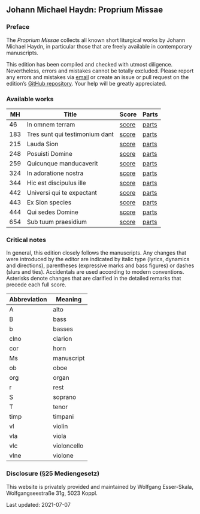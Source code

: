 ## Johann Michael Haydn: Proprium Missae

### Preface

The *Proprium Missae* collects all known short liturgical works by Johann Michael Haydn, in particular those that are freely available in contemporary manuscripts.

This edition has been compiled and checked with utmost diligence. Nevertheless, errors and mistakes cannot be totally excluded. Please report any errors and mistakes via [email](mailto:wolfgang@esser-skala.at) or create an issue or pull request on the edition’s [GitHub repository](https://github.com/skafdasschaf/haydn-m-proprium-missae). Your help will be greatly appreciated.


### Available works

|MH|Title|Score|Parts|
|-|-|-|-|
|46|In omnem terram|[score](https://github.com/skafdasschaf/haydn-m-proprium-missae/raw/main/final/46_score.pdf)|[parts](https://github.com/skafdasschaf/haydn-m-proprium-missae/raw/main/final/46_parts.pdf)|
|183|Tres sunt qui testimonium dant|[score](https://github.com/skafdasschaf/haydn-m-proprium-missae/raw/main/final/183_score.pdf)|[parts](https://github.com/skafdasschaf/haydn-m-proprium-missae/raw/main/final/183_parts.pdf)|
|215|Lauda Sion|[score](https://github.com/skafdasschaf/haydn-m-proprium-missae/raw/main/final/215_score.pdf)|[parts](https://github.com/skafdasschaf/haydn-m-proprium-missae/raw/main/final/215_parts.pdf)|
|248|Posuisti Domine|[score](https://github.com/skafdasschaf/haydn-m-proprium-missae/raw/main/final/248_score.pdf)|[parts](https://github.com/skafdasschaf/haydn-m-proprium-missae/raw/main/final/248_parts.pdf)|
|259|Quicunque manducaverit|[score](https://github.com/skafdasschaf/haydn-m-proprium-missae/raw/main/final/259_score.pdf)|[parts](https://github.com/skafdasschaf/haydn-m-proprium-missae/raw/main/final/259_parts.pdf)|
|324|In adoratione nostra|[score](https://github.com/skafdasschaf/haydn-m-proprium-missae/raw/main/final/324_score.pdf)|[parts](https://github.com/skafdasschaf/haydn-m-proprium-missae/raw/main/final/324_parts.pdf)|
|344|Hic est discipulus ille|[score](https://github.com/skafdasschaf/haydn-m-proprium-missae/raw/main/final/344_score.pdf)|[parts](https://github.com/skafdasschaf/haydn-m-proprium-missae/raw/main/final/344_parts.pdf)|
|442|Universi qui te expectant|[score](https://github.com/skafdasschaf/haydn-m-proprium-missae/raw/main/final/442_score.pdf)|[parts](https://github.com/skafdasschaf/haydn-m-proprium-missae/raw/main/final/442_parts.pdf)|
|443|Ex Sion species|[score](https://github.com/skafdasschaf/haydn-m-proprium-missae/raw/main/final/443_score.pdf)|[parts](https://github.com/skafdasschaf/haydn-m-proprium-missae/raw/main/final/443_parts.pdf)|
|444|Qui sedes Domine|[score](https://github.com/skafdasschaf/haydn-m-proprium-missae/raw/main/final/444_score.pdf)|[parts](https://github.com/skafdasschaf/haydn-m-proprium-missae/raw/main/final/444_parts.pdf)|
|654|Sub tuum praesidium|[score](https://github.com/skafdasschaf/haydn-m-proprium-missae/raw/main/final/654_score.pdf)|[parts](https://github.com/skafdasschaf/haydn-m-proprium-missae/raw/main/final/654_parts.pdf)|


### Critical notes

In general, this edition closely follows the manuscripts. Any changes that were introduced by the editor are indicated by italic type (lyrics, dynamics and directions), parentheses (expressive marks and bass figures) or dashes (slurs and ties). Accidentals are used according to modern conventions. Asterisks denote changes that are clarified in the detailed remarks that precede each full score.


| Abbreviation | Meaning |
|------|-------------|
| A    | alto        |
| B    | bass        |
| b    | basses      |
| clno | clarion     |
| cor  | horn        |
| Ms   | manuscript  |
| ob   | oboe        |
| org  | organ       |
| r    | rest        |
| S    | soprano     |
| T    | tenor       |
| timp | timpani     |
| vl   | violin      |
| vla  | viola       |
| vlc  | violoncello |
| vlne | violone     |


### Disclosure (§25 Mediengesetz)

This website is privately provided and maintained by Wolfgang Esser-Skala, Wolfgangseestraße 31g, 5023 Koppl.

Last updated: 2021-07-07
